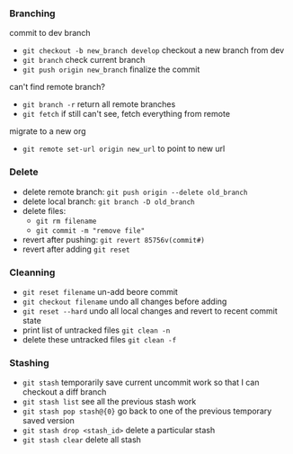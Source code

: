 ### Branching
commit to dev branch
- `git checkout -b new_branch develop` checkout a new branch from dev
- `git branch` check current branch 
- `git push origin new_branch` finalize the commit

can't find remote branch?
- `git branch -r` return all remote branches
- `git fetch` if still can't see, fetch everything from remote

migrate to a new org
- `git remote set-url origin new_url` to point to new url

### Delete
- delete remote branch: `git push origin --delete old_branch`
- delete local branch: `git branch -D old_branch`
- delete files: 
  - `git rm filename`
  - `git commit -m "remove file"`
- revert after pushing: `git revert 85756v(commit#)`
- revert after adding `git reset `

### Cleanning 
- `git reset filename` un-add beore commit
- `git checkout filename` undo all changes before adding
- `git reset --hard` undo all local changes and revert to recent commit state
- print list of untracked files `git clean -n`
- delete these untracked files `git clean -f`

### Stashing
- `git stash` temporarily save current uncommit work so that I can checkout a diff branch
- `git stash list` see all the previous stash work
- `git stash pop stash@{0}` go back to one of the previous temporary saved version 
- `git stash drop <stash_id>` delete a particular stash
- `git stash clear` delete all stash

